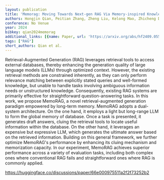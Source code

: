 ```yaml
---
layout: publication
title: 'Memorag: Moving Towards Next-gen RAG Via Memory-inspired Knowledge Discovery'
authors: Hongjin Qian, Peitian Zhang, Zheng Liu, Kelong Mao, Zhicheng Dou
conference: No Venue
year: 2024
bibkey: qian2024memorag
additional_links: [{name: Paper, url: 'https://arxiv.org/abs/hf2409.05591'}]
tags: ["RAG"]
short_authors: Qian et al.
---
```

Retrieval-Augmented Generation (RAG) leverages retrieval tools to access external databases, thereby enhancing the generation quality of large language models (LLMs) through optimized context. However, the existing retrieval methods are constrained inherently, as they can only perform relevance matching between explicitly stated queries and well-formed knowledge, but unable to handle tasks involving ambiguous information needs or unstructured knowledge. Consequently, existing RAG systems are primarily effective for straightforward question-answering tasks. In this work, we propose MemoRAG, a novel retrieval-augmented generation paradigm empowered by long-term memory. MemoRAG adopts a dual-system architecture. On the one hand, it employs a light but long-range LLM to form the global memory of database. Once a task is presented, it generates draft answers, cluing the retrieval tools to locate useful information within the database. On the other hand, it leverages an expensive but expressive LLM, which generates the ultimate answer based on the retrieved information. Building on this general framework, we further optimize MemoRAG's performance by enhancing its cluing mechanism and memorization capacity. In our experiment, MemoRAG achieves superior performance across a variety of evaluation tasks, including both complex ones where conventional RAG fails and straightforward ones where RAG is commonly applied.

https://huggingface.co/discussions/paper/66e000975511a2f2f73252b2